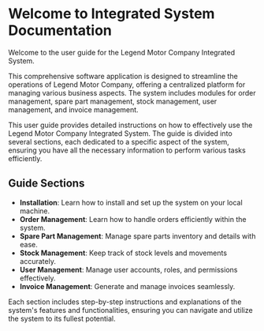 ﻿# Welcome to Integrated System Documentation

Welcome to the user guide for the Legend Motor Company Integrated System.

This comprehensive software application is designed to streamline the operations of Legend Motor Company, offering a centralized platform for managing various business aspects. The system includes modules for order management, spare part management, stock management, user management, and invoice management.

This user guide provides detailed instructions on how to effectively use the Legend Motor Company Integrated System. The guide is divided into several sections, each dedicated to a specific aspect of the system, ensuring you have all the necessary information to perform various tasks efficiently.

## Guide Sections

- **Installation**: Learn how to install and set up the system on your local machine.
- **Order Management**: Learn how to handle orders efficiently within the system.
- **Spare Part Management**: Manage spare parts inventory and details with ease.
- **Stock Management**: Keep track of stock levels and movements accurately.
- **User Management**: Manage user accounts, roles, and permissions effectively.
- **Invoice Management**: Generate and manage invoices seamlessly.

Each section includes step-by-step instructions and explanations of the system's features and functionalities, ensuring you can navigate and utilize the system to its fullest potential.
